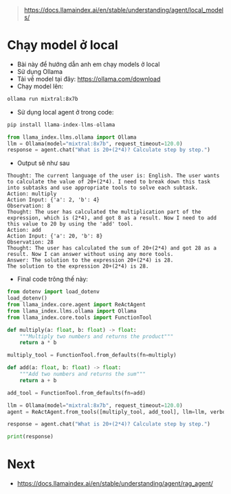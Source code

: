 > https://docs.llamaindex.ai/en/stable/understanding/agent/local_models/

# Chạy model ở local
- Bài này để hướng dẫn anh em chạy models ở local
- Sử dụng Ollama
- Tải về model tại đây: https://ollama.com/download
- Chạy model lên:
```bash
ollama run mixtral:8x7b
```
- Sử dụng local agent ở trong code:

```python
pip install llama-index-llms-ollama

from llama_index.llms.ollama import Ollama
llm = Ollama(model="mixtral:8x7b", request_timeout=120.0)
response = agent.chat("What is 20+(2*4)? Calculate step by step.")
```
- Output sẽ như sau

```text
Thought: The current language of the user is: English. The user wants to calculate the value of 20+(2*4). I need to break down this task into subtasks and use appropriate tools to solve each subtask.
Action: multiply
Action Input: {'a': 2, 'b': 4}
Observation: 8
Thought: The user has calculated the multiplication part of the expression, which is (2*4), and got 8 as a result. Now I need to add this value to 20 by using the 'add' tool.
Action: add
Action Input: {'a': 20, 'b': 8}
Observation: 28
Thought: The user has calculated the sum of 20+(2*4) and got 28 as a result. Now I can answer without using any more tools.
Answer: The solution to the expression 20+(2*4) is 28.
The solution to the expression 20+(2*4) is 28.
```

- Final code trông thế này:
```python
from dotenv import load_dotenv
load_dotenv()
from llama_index.core.agent import ReActAgent
from llama_index.llms.ollama import Ollama
from llama_index.core.tools import FunctionTool

def multiply(a: float, b: float) -> float:
    """Multiply two numbers and returns the product"""
    return a * b

multiply_tool = FunctionTool.from_defaults(fn=multiply)

def add(a: float, b: float) -> float:
    """Add two numbers and returns the sum"""
    return a + b

add_tool = FunctionTool.from_defaults(fn=add)

llm = Ollama(model="mixtral:8x7b", request_timeout=120.0)
agent = ReActAgent.from_tools([multiply_tool, add_tool], llm=llm, verbose=True)

response = agent.chat("What is 20+(2*4)? Calculate step by step.")

print(response)
```

# Next
- https://docs.llamaindex.ai/en/stable/understanding/agent/rag_agent/